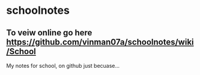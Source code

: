 # schoolnotes

## To veiw online go here https://github.com/vinman07a/schoolnotes/wiki/School

My notes for school, on github just becuase...
